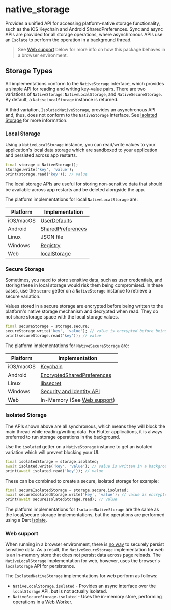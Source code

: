 # native_storage

Provides a unified API for accessing platform-native storage functionality, such as the iOS Keychain and Android SharedPreferences.
Sync and async APIs are provided for all storage operations, where asynchronous APIs use an `Isolate` to perform the operation in 
a background thread.

> See [Web support](#web) below for more info on how this package behaves in a browser environment.

## Storage Types

All implementations conform to the `NativeStorage` interface, which provides a simple API for reading and writing key-value pairs.
There are two variations of `NativeStorage`: `NativeLocalStorage`, and `NativeSecureStorage`. By default, a `NativeLocalStorage` 
instance is returned.

A third variation, `IsolatedNativeStorage`, provides an asynchronous API and, thus, does not conform to the `NativeStorage` interface.
See [Isolated Storage](#isolated-storage) for more information.

### Local Storage

Using a `NativeLocalStorage` instance, you can read/write values to your application's local data storage which are sandboxed to your
application and persisted across app restarts.

```dart
final storage = NativeStorage();
storage.write('key', 'value');
print(storage.read('key')); // value
```

The local storage APIs are useful for storing non-sensitive data that should be available across app restarts and be deleted alongside the app.

The platform implementations for local `NativeLocalStorage` are:

| Platform | Implementation |
| -------- | -------------- |
| iOS/macOS | [UserDefaults](https://developer.apple.com/documentation/foundation/userdefaults) |
| Android | [SharedPreferences](https://developer.android.com/reference/android/content/SharedPreferences) |
| Linux | JSON file |
| Windows | [Registry](https://learn.microsoft.com/en-us/windows/win32/sysinfo/about-the-registry) |
| Web | [localStorage](https://developer.mozilla.org/en-US/docs/Web/API/Window/localStorage) |

### Secure Storage

Sometimes, you need to store sensitive data, such as user credentials, and storing these in local storage would risk them being compromised.
In these cases, use the `secure` getter on a `NativeStorage` instance to retrieve a secure variation.

Values stored in a secure storage are encrypted before being written to the platform's native storage mechanism and decrypted when read.
They do not share storage space with the local storage values.

```dart
final secureStorage = storage.secure;
secureStorage.write('key', 'value'); // value is encrypted before being stored
print(secureStorage.read('key')); // value
```

The platform implementations for `NativeSecureStorage` are:

| Platform | Implementation |
| -------- | -------------- |
| iOS/macOS | [Keychain](https://developer.apple.com/documentation/security/keychain_services) |
| Android | [EncryptedSharedPreferences](https://developer.android.com/reference/androidx/security/crypto/EncryptedSharedPreferences) |
| Linux | [libsecret](https://wiki.gnome.org/Projects/Libsecret) |
| Windows | [Security and Identity API](https://learn.microsoft.com/en-us/windows/win32/api/dpapi/) |
| Web | In-Memory (See [Web support](#web)) |

### Isolated Storage

The APIs shown above are all synchronous, which means they will block the main thread while reading/writing data. For Flutter applications,
it is always preferred to run storage operations in the background.

Use the `isolated` getter on a `NativeStorage` instance to get an isolated variation which will prevent blocking your UI.

```dart
final isolatedStorage = storage.isolated;
await isolated.write('key', 'value'); // value is written in a background thread
print(await isolated.read('key')); // value
```

These can be combined to create a secure, isolated storage for example:

```dart
final secureIsolatedStorage = storage.secure.isolated;
await secureIsolatedStorage.write('key', 'value'); // value is encrypted and written in a background thread
print(await secureIsolatedStorage.read); // value
```

The platform implementations for `IsolatedNativeStorage` are the same as the local/secure storage implementations, but the operations 
are performed using a Dart [Isolate](https://api.dart.dev/stable/dart-isolate/Isolate-class.html).

### Web support

When running in a browser environment, there is [no way](https://auth0.com/blog/secure-browser-storage-the-facts/) to securely persist
sensitive data. As a result, the `NativeSecureStorage` implementation for web is an in-memory store that does not persist data across
page reloads. The `NativeLocalStorage` implementation for web, however, uses the browser's `localStorage` API for persistence.

The `IsolatedNativeStorage` implementations for web perform as follows:
- `NativeLocalStorage.isolated` - Provides an async interface over the `localStorage` API, but is not actually isolated.
- `NativeSecureStorage.isolated` - Uses the in-memory store, performing operations in a [Web Worker](https://developer.mozilla.org/en-US/docs/Web/API/Web_Workers_API).
